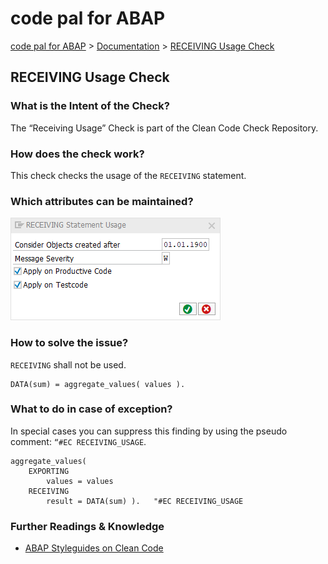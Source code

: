 # code pal for ABAP

[code pal for ABAP](../../README.md) > [Documentation](../check_documentation.md) > [RECEIVING Usage Check](receiving-usage.md)

## RECEIVING Usage Check

### What is the Intent of the Check?

The “Receiving Usage” Check is part of the Clean Code Check Repository.

### How does the check work?

This check checks the usage of the `RECEIVING` statement.

### Which attributes can be maintained?

![Attributes](./imgs/receiving_statement_usage.png)

### How to solve the issue?

`RECEIVING` shall not be used.

```abap
DATA(sum) = aggregate_values( values ).
```

### What to do in case of exception?

In special cases you can suppress this finding by using the pseudo comment: `“#EC RECEIVING_USAGE`.

```abap
aggregate_values(
    EXPORTING
        values = values
    RECEIVING
        result = DATA(sum) ).   "#EC RECEIVING_USAGE
```

### Further Readings & Knowledge

* [ABAP Styleguides on Clean Code](https://github.com/SAP/styleguides/blob/master/clean-abap/CleanABAP.md#omit-receiving)
